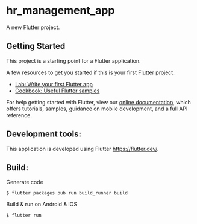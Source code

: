 # hr_management_app

A new Flutter project.

## Getting Started

This project is a starting point for a Flutter application.

A few resources to get you started if this is your first Flutter project:

- [Lab: Write your first Flutter app](https://flutter.dev/docs/get-started/codelab)
- [Cookbook: Useful Flutter samples](https://flutter.dev/docs/cookbook)

For help getting started with Flutter, view our
[online documentation](https://flutter.dev/docs), which offers tutorials,
samples, guidance on mobile development, and a full API reference.

## Development tools:
This application is developed using Flutter https://flutter.dev/. 

## Build:
Generate code
```console
$ flutter packages pub run build_runner build
```

Build & run on Android & iOS
```console
$ flutter run
```